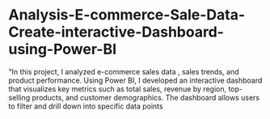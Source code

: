 # Analysis-E-commerce-Sale-Data-Create-interactive-Dashboard-using-Power-BI
 "In this project, I analyzed e-commerce sales data , sales trends, and product performance. Using Power BI, I developed an interactive dashboard that visualizes key metrics such as total sales, revenue by region, top-selling products, and customer demographics. The dashboard allows users to filter and drill down into specific data points
